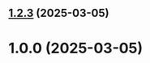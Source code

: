 ## [1.2.3](https://github.com/ad-mazurkevich/git-extended/compare/1.0.0...1.2.3) (2025-03-05)



# 1.0.0 (2025-03-05)



